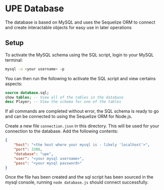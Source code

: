 # UPE Database

The database is based on MySQL and uses the Sequelize ORM to connect and create interactable objects for easy use in later operations

## Setup

To activate the MySQL schema using the SQL script, login to your MySQL terminal:
```bash
mysql -u <your username> -p
```
You can then run the following to activate the SQL script and view certains aspects:
```sql
source database.sql;
show tables; -- View all of the tables in the database
desc Player; -- View the schema for one of the tables
```

If all commands are completed without error, the SQL schema is ready to go and can be connected to using the Sequelize ORM for Node.js.

Create a new file `connection.json` in this directory. This will be used for your connection to the database. Add the following contents:
```json
{
    "host": "<the host where your mysql is - likely 'localhost'>",
    "port": 3306,
    "database": "upe",
    "user": "<your mysql username>",
    "pass": "<your mysql password>"
}
```

Once the file has been created and the sql script has been sourced in the mysql console, running `node database.js` should connect successfully.